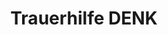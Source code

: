 ---
title: "Trauerhilfe DENK"
url: /erding/trauerhilfe-denk-landshuter-strasse/
shop: Bestattungen
---